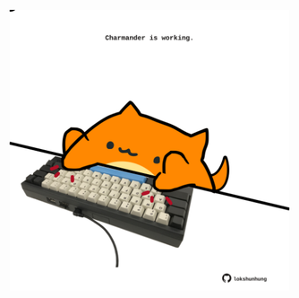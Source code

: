 <!-- built at 31/10/2022, 12:01:10 UTC -->
<p align="center">
  <img width="500" height="500" src="./ReadmeImage.svg">
</p>
